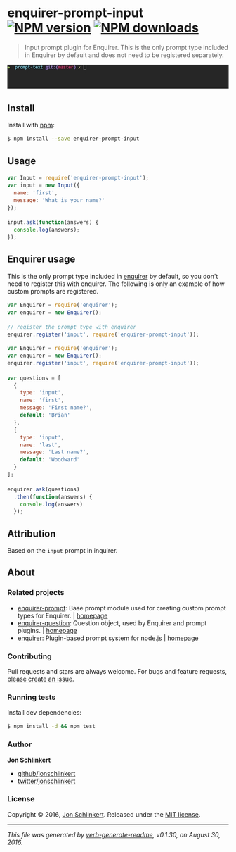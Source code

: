 # enquirer-prompt-input [![NPM version](https://img.shields.io/npm/v/enquirer-prompt-input.svg?style=flat)](https://www.npmjs.com/package/enquirer-prompt-input) [![NPM downloads](https://img.shields.io/npm/dm/enquirer-prompt-input.svg?style=flat)](https://npmjs.org/package/enquirer-prompt-input)

> Input prompt plugin for Enquirer. This is the only prompt type included in Enquirer by default and does not need to be registered separately.

![input prompt example](https://raw.githubusercontent.com/enquirer/enquirer-prompt-input/master/example.gif)

## Install

Install with [npm](https://www.npmjs.com/):

```sh
$ npm install --save enquirer-prompt-input
```

## Usage

```js
var Input = require('enquirer-prompt-input');
var input = new Input({
  name: 'first',
  message: 'What is your name?'
});

input.ask(function(answers) {
  console.log(answers);
});
```

## Enquirer usage

This is the only prompt type included in [enquirer](https://github.com/jonschlinkert/enquirer) by default, so you don't need to register this with enquirer. The following is only an example of how custom prompts are registered.

```js
var Enquirer = require('enquirer');
var enquirer = new Enquirer();

// register the prompt type with enquirer
enquirer.register('input', require('enquirer-prompt-input'));
```

```js
var Enquirer = require('enquirer');
var enquirer = new Enquirer();
enquirer.register('input', require('enquirer-prompt-input'));

var questions = [
  {
    type: 'input',
    name: 'first',
    message: 'First name?',
    default: 'Brian'
  },
  {
    type: 'input',
    name: 'last',
    message: 'Last name?',
    default: 'Woodward'
  }
];

enquirer.ask(questions)
  .then(function(answers) {
    console.log(answers)
  });
```

## Attribution

Based on the `input` prompt in inquirer.

## About

### Related projects

* [enquirer-prompt](https://www.npmjs.com/package/enquirer-prompt): Base prompt module used for creating custom prompt types for Enquirer. | [homepage](https://github.com/enquirer/enquirer-prompt "Base prompt module used for creating custom prompt types for Enquirer.")
* [enquirer-question](https://www.npmjs.com/package/enquirer-question): Question object, used by Enquirer and prompt plugins. | [homepage](https://github.com/enquirer/enquirer-question "Question object, used by Enquirer and prompt plugins.")
* [enquirer](https://www.npmjs.com/package/enquirer): Plugin-based prompt system for node.js | [homepage](https://github.com/jonschlinkert/enquirer "Plugin-based prompt system for node.js")

### Contributing

Pull requests and stars are always welcome. For bugs and feature requests, [please create an issue](../../issues/new).

### Running tests

Install dev dependencies:

```sh
$ npm install -d && npm test
```

### Author

**Jon Schlinkert**

* [github/jonschlinkert](https://github.com/jonschlinkert)
* [twitter/jonschlinkert](http://twitter.com/jonschlinkert)

### License

Copyright © 2016, [Jon Schlinkert](https://github.com/jonschlinkert).
Released under the [MIT license](https://github.com/enquirer/enquirer-prompt-input/blob/master/LICENSE).

***

_This file was generated by [verb-generate-readme](https://github.com/verbose/verb-generate-readme), v0.1.30, on August 30, 2016._